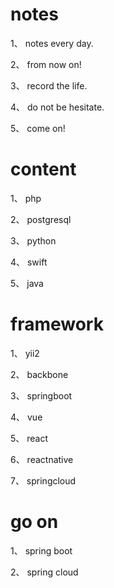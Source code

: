 # notes

1、 notes every day.

2、 from now on!

3、 record the life.

4、 do not be hesitate.

5、 come on!

# content

1、 php

2、 postgresql

3、 python

4、 swift

5、 java

# framework

1、 yii2

2、 backbone

3、 springboot

4、 vue

5、 react

6、 reactnative

7、 springcloud

# go on

1、 spring boot

2、 spring cloud
